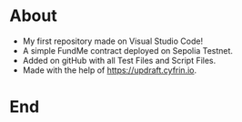 # About

- My first repository made on Visual Studio Code!
- A simple FundMe contract deployed on Sepolia Testnet.
- Added on gitHub with all Test Files and Script Files.
- Made with the help of https://updraft.cyfrin.io.

# End